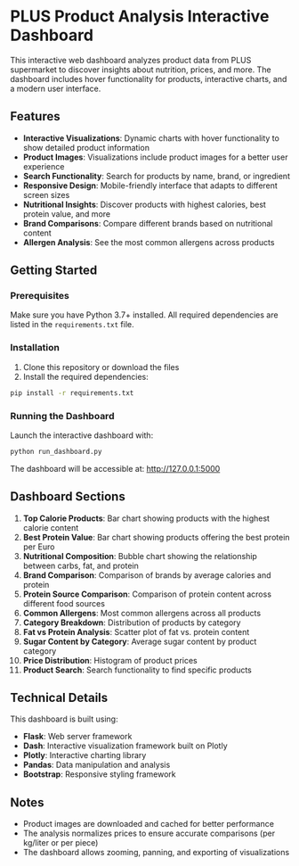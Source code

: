 # PLUS Product Analysis Interactive Dashboard

This interactive web dashboard analyzes product data from PLUS supermarket to discover insights about nutrition, prices, and more. The dashboard includes hover functionality for products, interactive charts, and a modern user interface.

## Features

- **Interactive Visualizations**: Dynamic charts with hover functionality to show detailed product information
- **Product Images**: Visualizations include product images for a better user experience
- **Search Functionality**: Search for products by name, brand, or ingredient
- **Responsive Design**: Mobile-friendly interface that adapts to different screen sizes
- **Nutritional Insights**: Discover products with highest calories, best protein value, and more
- **Brand Comparisons**: Compare different brands based on nutritional content
- **Allergen Analysis**: See the most common allergens across products

## Getting Started

### Prerequisites

Make sure you have Python 3.7+ installed. All required dependencies are listed in the `requirements.txt` file.

### Installation

1. Clone this repository or download the files
2. Install the required dependencies:

```bash
pip install -r requirements.txt
```

### Running the Dashboard

Launch the interactive dashboard with:

```bash
python run_dashboard.py
```

The dashboard will be accessible at: http://127.0.0.1:5000

## Dashboard Sections

1. **Top Calorie Products**: Bar chart showing products with the highest calorie content
2. **Best Protein Value**: Bar chart showing products offering the best protein per Euro
3. **Nutritional Composition**: Bubble chart showing the relationship between carbs, fat, and protein
4. **Brand Comparison**: Comparison of brands by average calories and protein
5. **Protein Source Comparison**: Comparison of protein content across different food sources
6. **Common Allergens**: Most common allergens across all products
7. **Category Breakdown**: Distribution of products by category
8. **Fat vs Protein Analysis**: Scatter plot of fat vs. protein content
9. **Sugar Content by Category**: Average sugar content by product category
10. **Price Distribution**: Histogram of product prices
11. **Product Search**: Search functionality to find specific products

## Technical Details

This dashboard is built using:

- **Flask**: Web server framework
- **Dash**: Interactive visualization framework built on Plotly
- **Plotly**: Interactive charting library
- **Pandas**: Data manipulation and analysis
- **Bootstrap**: Responsive styling framework

## Notes

- Product images are downloaded and cached for better performance
- The analysis normalizes prices to ensure accurate comparisons (per kg/liter or per piece)
- The dashboard allows zooming, panning, and exporting of visualizations
